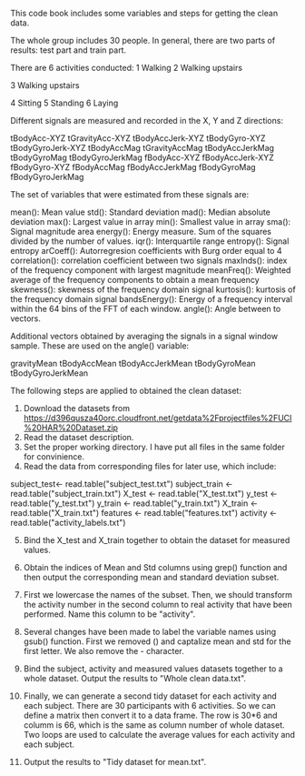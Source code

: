 This code book includes some variables and steps for getting the clean data.

The whole group includes 30 people. In general, there are two parts of results: test part and train part. 

There are 6 activities conducted:
1 Walking
2 Walking upstairs

3 Walking upstairs

4 Sitting
5 Standing
6 Laying

Different signals are measured and recorded in the X, Y and Z directions:

tBodyAcc-XYZ
tGravityAcc-XYZ
tBodyAccJerk-XYZ
tBodyGyro-XYZ
tBodyGyroJerk-XYZ
tBodyAccMag
tGravityAccMag
tBodyAccJerkMag
tBodyGyroMag
tBodyGyroJerkMag
fBodyAcc-XYZ
fBodyAccJerk-XYZ
fBodyGyro-XYZ
fBodyAccMag
fBodyAccJerkMag
fBodyGyroMag
fBodyGyroJerkMag

The set of variables that were estimated from these signals are: 

mean(): Mean value
std(): Standard deviation
mad(): Median absolute deviation 
max(): Largest value in array
min(): Smallest value in array
sma(): Signal magnitude area
energy(): Energy measure. Sum of the squares divided by the number of values. 
iqr(): Interquartile range 
entropy(): Signal entropy
arCoeff(): Autorregresion coefficients with Burg order equal to 4
correlation(): correlation coefficient between two signals
maxInds(): index of the frequency component with largest magnitude
meanFreq(): Weighted average of the frequency components to obtain a mean frequency
skewness(): skewness of the frequency domain signal 
kurtosis(): kurtosis of the frequency domain signal 
bandsEnergy(): Energy of a frequency interval within the 64 bins of the FFT of each window.
angle(): Angle between to vectors.

Additional vectors obtained by averaging the signals in a signal window sample. These are used on the angle() variable:

gravityMean
tBodyAccMean
tBodyAccJerkMean
tBodyGyroMean
tBodyGyroJerkMean

The following steps are applied to obtained the clean dataset:
1. Download the datasets from
https://d396qusza40orc.cloudfront.net/getdata%2Fprojectfiles%2FUCI%20HAR%20Dataset.zip
2. Read the dataset description.
3. Set the proper working directory. I have put all files in the same folder for convinience.
4. Read the data from corresponding files for later use, which include:

subject_test<- read.table("subject_test.txt")
subject_train <- read.table("subject_train.txt")
X_test <- read.table("X_test.txt")
y_test <- read.table("y_test.txt")
y_train <- read.table("y_train.txt")
X_train <- read.table("X_train.txt")
features <- read.table("features.txt")
activity <- read.table("activity_labels.txt")

5. Bind the X_test and X_train together to obtain the dataset for measured values. 

6. Obtain the indices of Mean and Std columns using grep() function and then output the corresponding mean and standard deviation subset.

7. First we lowercase the names of the subset. Then, we should transform the activity number in the second column to real activity that have been performed. Name this column to be "activity".

8. Several changes have been made to label the variable names using gsub() function. First we removed () and captalize mean and std for the first letter. We also remove the - character. 

9. Bind the subject, activity and measured values datasets together to a whole dataset. Output the results to "Whole clean data.txt". 

10. Finally, we can generate a second tidy dataset for each activity and each subject. There are 30 participants with 6 activities. So we can define a matrix then convert it to a data frame. The row is 30*6 and columm is 66, which is the same as column number of whole dataset. Two loops are used to calculate the average values for each activity and each subject.

11. Output the results to "Tidy dataset for mean.txt".
